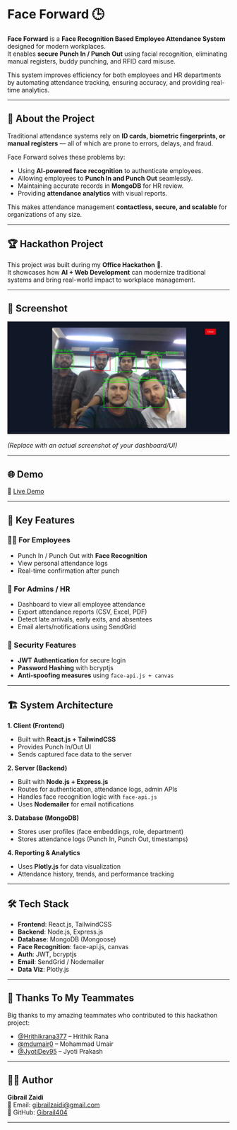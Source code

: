 # Face Forward 🕒  

**Face Forward** is a **Face Recognition Based Employee Attendance System** designed for modern workplaces.  
It enables **secure Punch In / Punch Out** using facial recognition, eliminating manual registers, buddy punching, and RFID card misuse.  

This system improves efficiency for both employees and HR departments by automating attendance tracking, ensuring accuracy, and providing real-time analytics.  

---


## 📖 About the Project  

Traditional attendance systems rely on **ID cards, biometric fingerprints, or manual registers** — all of which are prone to errors, delays, and fraud.  

Face Forward solves these problems by:  
- Using **AI-powered face recognition** to authenticate employees.  
- Allowing employees to **Punch In and Punch Out** seamlessly.  
- Maintaining accurate records in **MongoDB** for HR review.  
- Providing **attendance analytics** with visual reports.  

This makes attendance management **contactless, secure, and scalable** for organizations of any size.  

---

## 🏆 Hackathon Project  

This project was built during my **Office Hackathon** 🚀.  
It showcases how **AI + Web Development** can modernize traditional systems and bring real-world impact to workplace management. 

---

## 📸 Screenshot  

![App Screenshot](./screenshot.jpg)  

*(Replace with an actual screenshot of your dashboard/UI)*  

---

## 🌐 Demo  

🔗 [Live Demo](https://face-forward-gibrail-zaidis-projects.vercel.app/)  

---

## 🚀 Key Features  

### 👨‍💼 For Employees  
- Punch In / Punch Out with **Face Recognition**  
- View personal attendance logs  
- Real-time confirmation after punch  

### 🏢 For Admins / HR  
- Dashboard to view all employee attendance  
- Export attendance reports (CSV, Excel, PDF)  
- Detect late arrivals, early exits, and absentees  
- Email alerts/notifications using SendGrid  

### 🔐 Security Features  
- **JWT Authentication** for secure login  
- **Password Hashing** with bcryptjs  
- **Anti-spoofing measures** using `face-api.js + canvas`  

---

## 🏗️ System Architecture  

**1. Client (Frontend)**  
- Built with **React.js + TailwindCSS**  
- Provides Punch In/Out UI  
- Sends captured face data to the server  

**2. Server (Backend)**  
- Built with **Node.js + Express.js**  
- Routes for authentication, attendance logs, admin APIs  
- Handles face recognition logic with `face-api.js`  
- Uses **Nodemailer** for email notifications  

**3. Database (MongoDB)**  
- Stores user profiles (face embeddings, role, department)  
- Stores attendance logs (Punch In, Punch Out, timestamps)  

**4. Reporting & Analytics**  
- Uses **Plotly.js** for data visualization  
- Attendance history, trends, and performance tracking  

---

## 🛠️ Tech Stack  

- **Frontend**: React.js, TailwindCSS  
- **Backend**: Node.js, Express.js  
- **Database**: MongoDB (Mongoose)  
- **Face Recognition**: face-api.js, canvas  
- **Auth**: JWT, bcryptjs  
- **Email**: SendGrid / Nodemailer  
- **Data Viz**: Plotly.js  

---
## 🙌 Thanks To My Teammates  

Big thanks to my amazing teammates who contributed to this hackathon project:  

- [@Hrithikrana377](https://github.com/Hrithikrana377) – Hrithik Rana  
- [@mdumair0](https://github.com/mdumair0) – Mohammad Umair  
- [@JyotiDev95](https://github.com/JyotiDev95) – Jyoti Prakash  

---

## 👨‍💻 Author  

**Gibrail Zaidi**  
📧 Email: gibrailzaidi@gmail.com  
🔗 GitHub: [Gibrail404](https://github.com/Gibrail404)  

---
